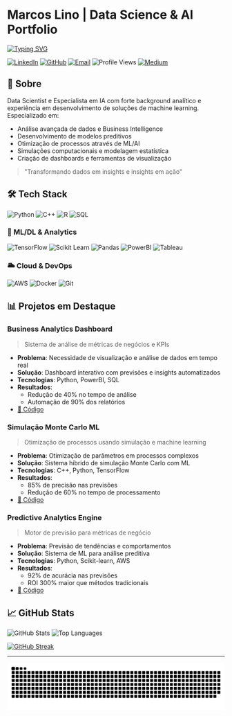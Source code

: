 # Marcos Lino | Data Science & AI Portfolio

[![Typing SVG](https://readme-typing-svg.herokuapp.com?font=Fira+Code&pause=1000&color=00B8B5&width=435&lines=Data+Scientist;Machine+Learning+Engineer;AI+Specialist;Python+Developer)](https://git.io/typing-svg)

[![LinkedIn](https://img.shields.io/badge/LinkedIn-0077B5?style=flat-square&logo=linkedin&logoColor=white)](https://www.linkedin.com/in/seu-linkedin/)
[![GitHub](https://img.shields.io/badge/GitHub-100000?style=flat-square&logo=github&logoColor=white)](https://github.com/marcosflino)
[![Email](https://img.shields.io/badge/Email-D14836?style=flat-square&logo=gmail&logoColor=white)](mailto:seu.email@exemplo.com)
![Profile Views](https://komarev.com/ghpvc/?username=marcosflino&color=brightgreen&style=flat-square)
[![Medium](https://img.shields.io/badge/Medium-12100E?style=flat-square&logo=medium&logoColor=white)](https://medium.com/@seu-medium)

## 🎯 Sobre

Data Scientist e Especialista em IA com forte background analítico e experiência em desenvolvimento de soluções de machine learning. Especializado em:

- Análise avançada de dados e Business Intelligence
- Desenvolvimento de modelos preditivos
- Otimização de processos através de ML/AI
- Simulações computacionais e modelagem estatística
- Criação de dashboards e ferramentas de visualização

> "Transformando dados em insights e insights em ação"

## 🛠️ Tech Stack
![Python](https://img.shields.io/badge/Python-14354C?style=for-the-badge&logo=python&logoColor=white)
![C++](https://img.shields.io/badge/C++-00599C?style=for-the-badge&logo=c%2B%2B&logoColor=white)
![R](https://img.shields.io/badge/R-276DC3?style=for-the-badge&logo=r&logoColor=white)
![SQL](https://img.shields.io/badge/SQL-4479A1?style=for-the-badge&logo=postgresql&logoColor=white)

### 🧠 ML/DL & Analytics
![TensorFlow](https://img.shields.io/badge/TensorFlow-FF6F00?style=for-the-badge&logo=tensorflow&logoColor=white)
![Scikit Learn](https://img.shields.io/badge/Scikit_Learn-F7931E?style=for-the-badge&logo=scikit-learn&logoColor=white)
![Pandas](https://img.shields.io/badge/Pandas-150458?style=for-the-badge&logo=pandas&logoColor=white)
![PowerBI](https://img.shields.io/badge/PowerBI-F2C811?style=for-the-badge&logo=power-bi&logoColor=black)
![Tableau](https://img.shields.io/badge/Tableau-E97627?style=for-the-badge&logo=Tableau&logoColor=white)

### 🌥️ Cloud & DevOps
![AWS](https://img.shields.io/badge/AWS-232F3E?style=for-the-badge&logo=amazon-aws&logoColor=white)
![Docker](https://img.shields.io/badge/Docker-2496ED?style=for-the-badge&logo=docker&logoColor=white)
![Git](https://img.shields.io/badge/Git-F05032?style=for-the-badge&logo=git&logoColor=white)

## 📊 Projetos em Destaque

### Business Analytics Dashboard
> Sistema de análise de métricas de negócios e KPIs

- **Problema**: Necessidade de visualização e análise de dados em tempo real
- **Solução**: Dashboard interativo com previsões e insights automatizados
- **Tecnologias**: Python, PowerBI, SQL
- **Resultados**: 
  - Redução de 40% no tempo de análise
  - Automação de 90% dos relatórios
- [📁 Código](https://github.com/user/analytics-dashboard)

### Simulação Monte Carlo ML
> Otimização de processos usando simulação e machine learning

- **Problema**: Otimização de parâmetros em processos complexos
- **Solução**: Sistema híbrido de simulação Monte Carlo com ML
- **Tecnologias**: C++, Python, TensorFlow
- **Resultados**:
  - 85% de precisão nas previsões
  - Redução de 60% no tempo de processamento
- [📁 Código](https://github.com/user/monte-carlo-ml)

### Predictive Analytics Engine
> Motor de previsão para métricas de negócio

- **Problema**: Previsão de tendências e comportamentos
- **Solução**: Sistema de ML para análise preditiva
- **Tecnologias**: Python, Scikit-learn, AWS
- **Resultados**: 
  - 92% de acurácia nas previsões
  - ROI 300% maior que métodos tradicionais
- [📁 Código](https://github.com/user/predictive-engine)

## 📈 GitHub Stats

![GitHub Stats](https://github-readme-stats.vercel.app/api?username=marcosflino&show_icons=true&theme=radical&hide_border=true&count_private=true)
![Top Languages](https://github-readme-stats.vercel.app/api/top-langs/?username=marcosflino&layout=compact&theme=radical&hide_border=true)

[![GitHub Streak](http://github-readme-streak-stats.herokuapp.com?user=marcosflino&theme=radical&hide_border=true&date_format=j%20M%5B%20Y%5D)](https://git.io/streak-stats)

---
<p align="center">
  <img src="https://raw.githubusercontent.com/platane/snk/output/github-contribution-grid-snake-dark.svg" alt="snake animation"/>
</p>
